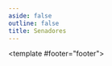 ```yaml
---
aside: false
outline: false
title: Senadores
---
```


<script setup>
import { useRoute } from 'vitepress'

const route = useRoute()
</script>

<OAOperation operation-id="get-senado-senadores">

<template #footer="footer">

<!--@include: ./parts/get-senado-senadores-footer.md -->

</template>

</OAOperation>
